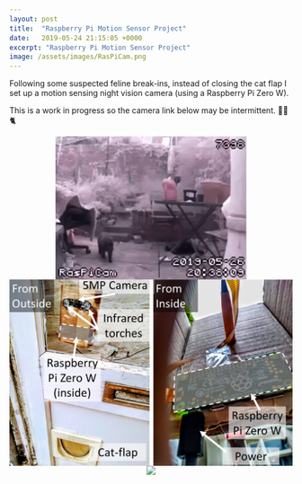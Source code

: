 ```yaml
---
layout: post
title:  "Raspberry Pi Motion Sensor Project"
date:   2019-05-24 21:15:05 +0000
excerpt: "Raspberry Pi Motion Sensor Project"
image: /assets/images/RasPiCam.png
---
```






<html>
<head>
    <style>
        * {
            margin: 0;
            padding: 0;
        }
        .imgbox {
            display: grid;
            height: 100%;
        }
        .center-fit {
            max-width: 100%;
            max-height: 100vh;
            margin: auto;
        }
    </style>
</head>
<body>
Following some suspected feline break-ins, instead of closing the cat flap I set up a motion sensing night vision camera (using a Raspberry Pi Zero W).


This is a work in progress so the camera link below may be intermittent. 
🦇📸🐈
<div class="imgbox">
    <img class="center-fit" src='/assets/images/20-38-09.gif' alt="drawing" width="340"/>
</div>  
<div class="imgbox">
    <img class="center-fit" src='/assets/images/Slide1.PNG'>
</div>    
<div class="imgbox">
    <img class="center-fit" src='https://tinyurl.com/y47ef33r'>
</div>
</body>
</html>






